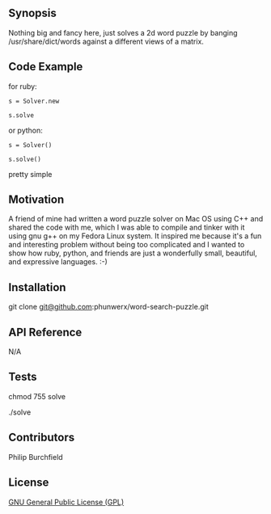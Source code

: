 ## Synopsis

Nothing big and fancy here, just solves a 2d word puzzle by banging /usr/share/dict/words against a different views of a matrix.

## Code Example

for ruby:

```
s = Solver.new

s.solve
```

or python:

```
s = Solver()

s.solve()
```

pretty simple

## Motivation

A friend of mine had written a word puzzle solver on Mac OS using C++ and shared the code with me, which I was able to compile and tinker with it using gnu g++ on my Fedora Linux system.  It inspired me because it's a fun and interesting problem without being too complicated and I wanted to show how ruby, python, and friends are just a wonderfully small, beautiful, and expressive languages. :-)

## Installation

git clone git@github.com:phunwerx/word-search-puzzle.git

## API Reference

N/A

## Tests

chmod 755 solve

./solve

## Contributors

Philip Burchfield

## License

[GNU General Public License (GPL)](https://github.com/phunwerx/word-search-puzzle/blob/master/LICENSE.md)

